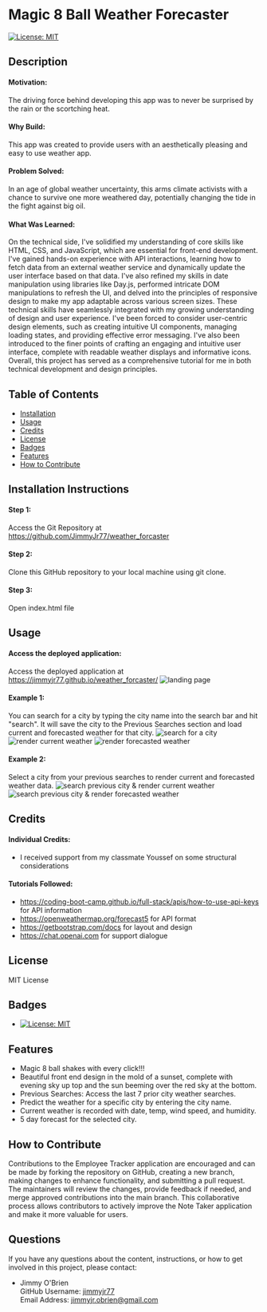 # Magic 8 Ball Weather Forecaster

[![License: MIT](https://img.shields.io/badge/License-MIT-yellow.svg)](https://opensource.org/licenses/MIT) 

## Description
#### Motivation:
The driving force behind developing this app was to never be surprised by the rain or the scortching heat.

#### Why Build:
This app was created to provide users with an aesthetically pleasing and easy to use weather app.

#### Problem Solved:
In an age of global weather uncertainty, this arms climate activists with a chance to survive one more weathered day, potentially changing the tide in the fight against big oil.

#### What Was Learned:
On the technical side, I've solidified my understanding of core skills like HTML, CSS, and JavaScript, which are essential for front-end development. I've gained hands-on experience with API interactions, learning how to fetch data from an external weather service and dynamically update the user interface based on that data. I've also refined my skills in date manipulation using libraries like Day.js, performed intricate DOM manipulations to refresh the UI, and delved into the principles of responsive design to make my app adaptable across various screen sizes. These technical skills have seamlessly integrated with my growing understanding of design and user experience. I've been forced to consider user-centric design elements, such as creating intuitive UI components, managing loading states, and providing effective error messaging. I've also been introduced to the finer points of crafting an engaging and intuitive user interface, complete with readable weather displays and informative icons. Overall, this project has served as a comprehensive tutorial for me in both technical development and design principles.

## Table of Contents
  * [Installation](#installation)
  * [Usage](#usage)
  * [Credits](#credits)
  * [License](#license)
  * [Badges](#badges)
  * [Features](#features)
  * [How to Contribute](#how-to-contribute)

## Installation Instructions
#### Step 1:
Access the Git Repository at https://github.com/JimmyJr77/weather_forcaster 

#### Step 2:
Clone this GitHub repository to your local machine using git clone.

#### Step 3:
Open index.html file

## Usage
#### Access the deployed application:
Access the deployed application at https://jimmyjr77.github.io/weather_forcaster/
![landing page](/assets/images/landing-page.png)

#### Example 1:
You can search for a city by typing the city name into the search bar and hit "search". It will save the city to the Previous Searches section and load current and forecasted weather for that city.
![search for a city](/assets/images/search-bar.png)
![render current weather](/assets/images/search-render-save.png)
![render forecasted weather](/assets/images/5-day-sunrise.png)

#### Example 2:
Select a city from your previous searches to render current and forecasted weather data.
![search previous city & render current weather](/assets/images/render-previous-top.png)
![search previous city & render forecasted weather](/assets/images/recall-previous-bottom.png)

## Credits
#### Individual Credits:
  * I received support from my classmate Youssef on some structural considerations

#### Tutorials Followed:

  * https://coding-boot-camp.github.io/full-stack/apis/how-to-use-api-keys for API information
  * https://openweathermap.org/forecast5 for API format
  * https://getbootstrap.com/docs for layout and design
  * https://chat.openai.com for support dialogue

## License
MIT License

## Badges
  * [![License: MIT](https://img.shields.io/badge/License-MIT-yellow.svg)](https://opensource.org/licenses/MIT)

## Features
  * Magic 8 ball shakes with every click!!!
  * Beautiful front end design in the mold of a sunset, complete with evening sky up top and the sun beeming over the red sky at the bottom.
  * Previous Searches: Access the last 7 prior city weather searches.
  * Predict the weather for a specific city by entering the city name.
  * Current weather is recorded with date, temp, wind speed, and humidity.
  * 5 day forecast for the selected city.

## How to Contribute
Contributions to the Employee Tracker application are encouraged and can be made by forking the repository on GitHub, creating a new branch, making changes to enhance functionality, and submitting a pull request. The maintainers will review the changes, provide feedback if needed, and merge approved contributions into the main branch. This collaborative process allows contributors to actively improve the Note Taker application and make it more valuable for users.

## Questions 
If you have any questions about the content, instructions, or how to get involved in this project, please contact: 

  * Jimmy O'Brien    
    GitHub Username: [jimmyjr77](https://github.com/jimmyjr77/)    
    Email Address: jimmyjr.obrien@gmail.com    